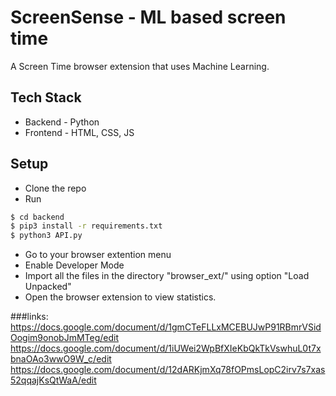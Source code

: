 # ScreenSense - ML based screen time
A Screen Time browser extension that uses Machine Learning.

## Tech Stack
- Backend - Python
- Frontend - HTML, CSS, JS

## Setup
- Clone the repo
- Run 
```bash
$ cd backend
$ pip3 install -r requirements.txt
$ python3 API.py
```
- Go to your browser extention menu
- Enable Developer Mode
- Import all the files in the directory "browser_ext/" using option "Load Unpacked"
- Open the browser extension to view statistics.

###links:
https://docs.google.com/document/d/1gmCTeFLLxMCEBUJwP91RBmrVSidOogim9onobJmMTeg/edit
https://docs.google.com/document/d/1iUWei2WpBfXIeKbQkTkVswhuL0t7xbnaOAo3wwO9W_c/edit
https://docs.google.com/document/d/12dARKjmXq78fOPmsLopC2irv7s7xas52qqajKsQtWaA/edit
